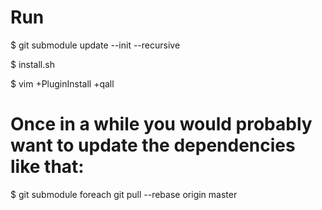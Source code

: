 

# Run #

$ git submodule update --init --recursive

$ install.sh 

$ vim +PluginInstall +qall


# Once in a while you would probably want to update the dependencies like that:
$ git submodule foreach git pull --rebase origin master


